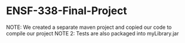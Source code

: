 # ENSF-338-Final-Project
NOTE: We created a separate maven project and copied our code to compile our project
NOTE 2: Tests are also packaged into myLibrary.jar